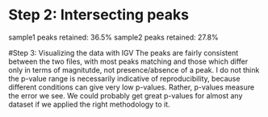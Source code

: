 # Step 2: Intersecting peaks
sample1 peaks retained: 36.5%
sample2 peaks retained: 27.8%

#Step 3: Visualizing the data with IGV
The peaks are fairly consistent between the two files, with most peaks matching and those which differ only in terms of magnitutde, not presence/absence of a peak. I do not think the p-value range is necessarily indicative of reproducibility, because different conditions can give very low p-values. Rather, p-values measure the error we see. We could probably get great p-values for almost any dataset if we applied the right methodology to it.